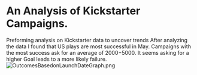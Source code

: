 # An Analysis of Kickstarter Campaigns.
Preforming analysis on Kickstarter data to uncover trends
After analyzing the data I found that US plays are most successful in May. Campaigns with the most success ask for an average of $2000-$5000. It seems asking for a higher Goal leads to a more likely failure.
![OutcomesBasedonLaunchDateGraph.png](path/to/image_name.png)

